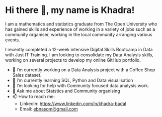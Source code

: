 # Hi there 👋, my name is Khadra!

I am a mathematics and statistics graduate from The Open University who has gained skills and experience of working in a variety of jobs such as a community organiser, working in the local community arranging various events.

I recently completed a 12-week intensive Digital Skills Bootcamp in Data with Just IT Training. I am looking to consolidate my Data Analysis skills, working on several projects to develop my online GitHub portfolio.


- 🔭 I’m currently working on a Data Analysis project with a Coffee Shop Sales dataset.
- 🌱 I’m currently learning SQL, Python and Data visualisation
- 🤔 I’m looking for help with Community focused data analysis work.
- 💬 Ask me about Statstics and Community organising
- 📫 How to reach me:
    - Linkedin: https://www.linkedin.com/in/khadra-badal
    - Email: ebnasom@gmail.com
